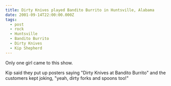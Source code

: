 ```yaml
---
title: Dirty Knives played Bandito Burrito in Huntsville, Alabama
date: 2001-09-14T22:00:00.000Z
tags:
  - post 
  - rock
  - Huntsville
  - Bandito Burrito
  - Dirty Knives
  - Kip Shepherd
---
```


Only one girl came to this show.

Kip said they put up posters saying "Dirty Knives at Bandito Burrito" and the customers kept joking, "yeah, dirty forks and spoons too!"